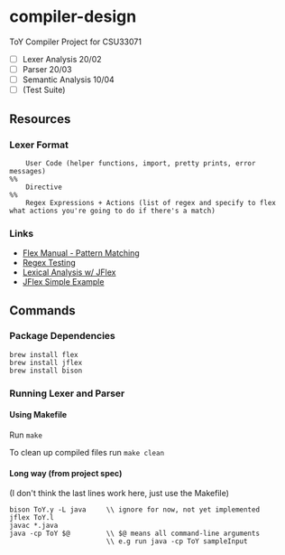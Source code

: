 # compiler-design
ToY Compiler Project for CSU33071

- [ ] Lexer Analysis 20/02
- [ ] Parser 20/03
- [ ] Semantic Analysis 10/04
- [ ] (Test Suite)

## Resources
### Lexer Format
```
	User Code (helper functions, import, pretty prints, error messages)
%%
	Directive
%%
	Regex Expressions + Actions (list of regex and specify to flex what actions you're going to do if there's a match)
```

### Links
- [Flex Manual - Pattern Matching](https://westes.github.io/flex/manual/Patterns.html#Patterns)
- [Regex Testing](https://regex101.com/)
- [Lexical Analysis w/ JFlex](https://www.cs.auckland.ac.nz/courses/compsci330s1c/lectures/330ChaptersPDF/Chapt1.pdf)
- [JFlex Simple Example](https://jflex.de/manual.html#Example)

## Commands
### Package Dependencies
```
brew install flex
brew install jflex
brew install bison
```

### Running Lexer and Parser
#### Using Makefile

Run `make`

To clean up compiled files run `make clean`


#### Long way (from project spec)
(I don't think the last lines work here, just use the Makefile)

```
bison ToY.y -L java     \\ ignore for now, not yet implemented
jflex ToY.l
javac *.java
java -cp ToY $@         \\ $@ means all command-line arguments
                        \\ e.g run java -cp ToY sampleInput
```